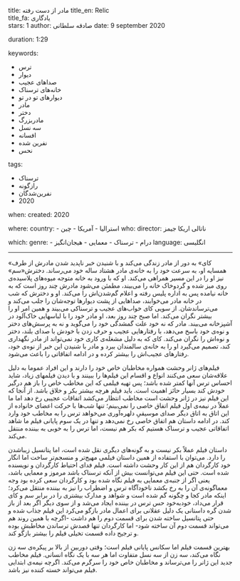 
title: مادر از دست رفته 
title_en: Relic  
title_fa: یادگاری  
stars: 1
author: صادقه سلطانی
date: 9 september 2020

duration: 1:29

keywords:
  - ترس 
  - دیوار
  - صداهای عجیب
  - خانه‌های ترسناک
  - دیوارهای تو در تو
  - مادر
  - دختر
  - مادربزرگ
  - سه نسل
  - افسانه
  - نفرین شده
  - نحس 

tags:
  - ترسناک 
  - رازگونه
  - نفرین‌شدگان
  - 2020  

when:
  created: 2020

where:
  country:
    - استرالیا
    - آمریکا
    - چین
who:
  director: ناتالی اریکا جیمز

which:
  genre:
    - درام
    - ترسناک
    - معمایی
    - هیجان‌انگیز
  language: انگلیسی

---

«کای» به دور از مادر زندگی می‌کند و با شنیدن خبر ناپدید شدن مادرش از طرف همسایه او، به سرعت خود را به خانه‌ی مادر هشتاد ساله خود می‌رساند. دخترش«سم» نیز او را در این مسیر همراهی می‌کند. او که با ورود به خانه متوجه میوه‌های پلاسیده‌ی روی میز شده و گردوخاک خانه را می‌بیند،‌ مطمئن می‌شود مادرش چند روز است که به خانه نیامده پس به اداره پلیس رفته و اعلام گم‌شدن‌اش را می‌کند. او و دخترش که شب در خانه مادر می‌خوابند، صداهایی از پشت دیوارها توجه‌شان را جلب می‌کند و  می‌ترساندشان. از سویی کای خواب‌های عجیب و ترسناکی می‌بیند و همین امر او را بیشتر نگران می‌کند. اما صبح چند روز بعد، او مادر خود را با لباسهایی خاک‌آلود در آشپزخانه می‌بیند. مادر که نه خود علت گمشدگی خود را می‌گوید و نه به پرسش‌های دختر و نوه‌ی خود باسخ می‌دهد، با رفتارهایی عجیب و حرف زدن با خودش با صدای بلند، دختر و نوه‌اش را نگران می‌کند. کای که به دلیل مشغله‌ی کاری خود نمی‌تواند از مادر نگهداری کند، تصمیم می‌گیرد او را به خانه‌ی سالمندان ببرد و مادر با شنیدن این خبر از نوه‌ی خود، رفتارهای عجیب‌اش را بیشتر کرده و در ادامه اتفاقاتی را باعث می‌شود.

فیلم‌های ژانر وحشت همواره مخاطبان خاص خود را دارند و این افراد عموما به دلیل علاقه‌شان سعی می‌کنند انواع و اقسام این فیلم‌ها را ببینند و با دیدن فیلمهای زیاد، شاید احساس ترس آنها کمتر شده باشد؛ پس تهیه فیلمی که این مخاطب خاص را باز هم درگیر خودش کند بسیار حائز اهمیت است. باید فیلم هرچه بیشتر بکر و خلاق باشد. از آنجا که این فیلم نیز در ژانر وحشت است مخاطب انتظار می‌کشد اتفاقات عجیبی رخ دهد اما ما عملاً در نیمه‌ی اول فیلم اتفاق خاصی را نمی‌بینم؛ تنها شب‌ها با حرکت اعضای خانواده از این اتاق به اتاق دیگر صدای موسیقی‌ِ دلهره‌آوری می‌خواهد ترس را به مخاطب خود وارد کند. در ادامه داستان هم اتفاق خاصی رخ نمی‌دهد و تنها در یک سوم پایانی فیلم ما شاهد اتفاقاتی عجیب و ترسناک هستیم که بکر هم نیست، اما ترس را به خوبی به بیننده منتقل می‌کند.

داستان فیلم عملاً بکر نیست و به گونه‌های دیگری نقل شده است، اما پتانسیل زیباشدن را دارد. می‌توان با استفاده از همین داستان فیلمی مهیج‌تر و منسجم‌تر ساخت اما انگار خود کارگردان هم از این کار وحشت داشته است. فیلم فدای احتیاط کارگردان و نویسنده شده است. حتی این فیلم می‌توانست بیش از آنکه ترسناک باشد مرموز و معمایی باشد، یعنی اگر از جنبه‌ی معمایی به فیلم نگاه شده بود و کارگردان سعی کرده بود وجه معماگونه‌ی آن را به رخ بکشد ناخودآگاه ترس و اضطراب را نیز به بیننده منتقل می‌کرد؛ اینکه مادر کجا و چگونه گم شده است و شواهد و مدارک بیشتری را در برابر سم و کای قرار می‌داد، خودبه‌خود حس ترس  در بیننده ایجاد می‌شد و از سوی دیگر اگر بعد از باز شدن گره داستانی یک دلیل عقلانی برای اعمال مادر بازگو می‌کرد این فیلم جذاب شده و حتی پتانسیل ساخته شدن برای قسمت دوم را هم داشت -اگرچه با همین روند هم می‌تواند قسمت دوم آن ساخته شود- اما کارگردان تنها قصدش ترساندن مخاطبش بوده و ترجیح داده قسمت تخیلی فیلم را بیشتر بازگو کند.

بهترین قسمت فیلم اما سکانس پایانی فیلم است؛ وقتی دوربین از بالا بر پیکره‌ی سه زن نگاه می‌کند، سه زن از سه نسل متفاوت اما هر سه با یک نگاه انسانی. فیلم مخاطب جدید این ژانر را می‌ترساند و مخاطبان خاص خود را سرگرم می‌کند. اگرچه نیمه‌ی ابتدایی فیلم می‌تواند خسته کننده نیز باشد.